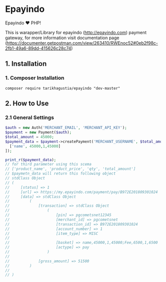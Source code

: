 Epayindo
===============


Epayindo :heart: PHP!

This is warapper/Library for epayindo (http://epayindo.com) payment gateway, for more information visit documentation page (https://documenter.getpostman.com/view/263410/RWEnoc52#0eb2f98c-2fb1-49a6-89dd-415626c28c74)

## 1. Installation

### 1. Composer Installation

```
composer require tarikhagustia/epayindo "dev-master"
```

## 2. How to Use

### 2.1 General Settings

```php
$auth = new Auth('MERCHANT_EMAIL', 'MERCHANT_API_KEY');
$payment = new Payment($auth);
$total_amount = 45000;
$payment_data = $payment->createPayment('MERCHANT_USERNAME', $total_amount, [
  ['name', 45000,1,45000]
]);

print_r($payment_data);
// for third parameter using this scema
// ['product_name', 'product_price', 'qty', 'total_amount']
// $paymetn_data will return this following object
// stdClass Object
// (
//     [status] => 1
//     [url] => https://my.epayindo.com/payment/pay/B972E201809301024
//     [data] => stdClass Object
//         (
//             [transaction] => stdClass Object
//                 (
//                     [pin] => pgcometsnet12345
//                     [merchant_id] => pgcometsnet
//                     [transaction_id] => B972E201809301024
//                     [account_number] => 1
//                     [item_type] => MISC
//
//                     [basket] => name,45000,1,45000;Fee,6500,1,6500
//                     [actype] => pay
//                 )
//
//             [gross_amount] => 51500
//         )
//
// )
```
